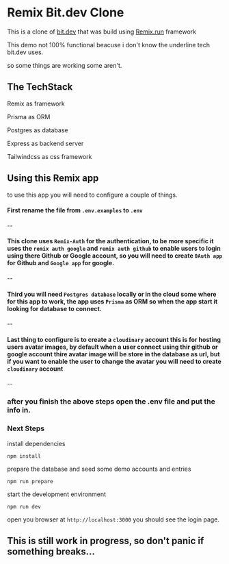 # Remix Bit.dev Clone

This is a clone of [bit.dev](https://bit.dev) that was build using [Remix.run](https://remix.run) framework

This demo not 100% functional beacuse i don't know the underline tech bit.dev uses.

so some things are working some aren't.

## The TechStack

Remix as framework

Prisma as ORM

Postgres as database

Express as backend server

Tailwindcss as css framework

## Using this Remix app

to use this app you will need to configure a couple of things.

#### First rename the file from `.env.examples` to `.env`

--

#### This clone uses `Remix-Auth` for the authentication, to be more specific it uses the `remix auth google` and `remix auth github` to enable users to login using there Github or Google account, so you will need to create `0Auth app ` for Github and `Google app` for google.

--

#### Third you will need `Postgres database` locally or in the cloud some where for this app to work, the app uses `Prisma` as ORM so when the app start it looking for database to connect.

--

#### Last thing to configure is to create a `cloudinary` account this is for hosting users avatar images, by default when a user connect using thir github or google account thire avatar image will be store in the database as url, but if you want to enable the user to change the avatar you will need to create `cloudinary` account

--

### after you finish the above steps open the .env file and put the info in.

### Next Steps

install dependencies

    npm install

prepare the database and seed some demo accounts and entries

    npm run prepare

start the development environment

    npm run dev

open you browser at `http://localhost:3000` you should see the login page.

## This is still work in progress, so don't panic if something breaks...
